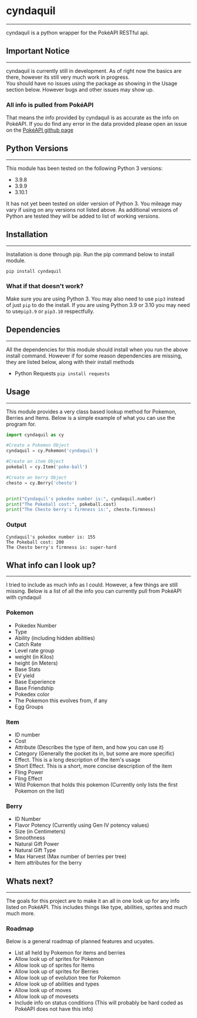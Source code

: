 # cyndaquil
----

cyndaquil is a python wrapper for the PokéAPI RESTful api. 

## Important Notice
----  
cyndaquil is currently still in development. As of right now the basics are there, however its still very much work in progress.  
You should have no issues using the package as showing in the Usage section below. However bugs and other issues may show up.

### All info is pulled from PokéAPI  
That means the info provided by cyndaquil is as accurate as the info on PokéAPI.
If you do find any error in the data provided please open an issue on the [PokéAPI github page](https://github.com/PokeAPI/pokedex/issues)


## Python Versions
----
This module has been tested on the following Python 3 versions: 
- 3.9.8 
- 3.9.9 
- 3.10.1

It has not yet been tested on older version of Python 3. You mileage may vary if using on any versions not listed above.
As additional versions of Python are tested they will be added to list of working versions.


## Installation
----
Installation is done through pip. Run the pip command below to install module.  

```
pip install cyndaquil
```

### What if that doesn't work?  
Make sure you are using Python 3. You may also need to use `pip3` instead of just `pip` to do the install.
If you are using Python 3.9 or 3.10 you may need to use`pip3.9` or `pip3.10` respectfully.


## Dependencies
----
All the dependencies for this module should install when you run the above install command.
However if for some reason dependencies are missing, they are listed below, along with their install methods

- Python Requests `pip install requests`


## Usage
----
This module provides a very class based lookup method for Pokemon, Berries and Items. 
Below is a simple example of what you can use the program for.

```python
import cyndaquil as cy

#Create a Pokemon Object
cyndaquil = cy.Pokemon('cyndaquil')

#Create an item Object
pokeball = cy.Item('poke-ball')

#Create an berry Object
chesto = cy.Berry('chesto')


print("Cyndaquil's pokedex number is:", cyndaquil.number)
print("The Pokeball cost:", pokeball.cost)
print("The Chesto berry's firmness is:", chesto.firmness)
```

### Output
```
Cyndaquil's pokedex number is: 155
The Pokeball cost: 200
The Chesto berry's firmness is: super-hard
```

## What info can I look up?
----
I tried to include as much info as I could. However, a few things are still missing.
Below is a list of all the info you can currently pull from PokéAPI with cyndaquil

### Pokemon
- Pokedex Number
- Type
- Ability (including hidden abilities)
- Catch Rate
- Level rate group
- weight (in Kilos)
- height (in Meters)
- Base Stats
- EV yield
- Base Experience
- Base Friendship
- Pokedex color
- The Pokemon this evolves from, if any
- Egg Groups

### Item
- ID number
- Cost
- Attribute (Describes the type of item, and how you can use it)
- Category (Generally the pocket its in, but some are more specific)
- Effect. This is a long description of the item's usage
- Short Effect. This is a short, more concise description of the item
- Fling Power
- Fling Effect
- Wild Pokemon that holds this pokemon (Currently only lists the first Pokemon on the list)

### Berry
- ID Number
- Flavor Potency (Currently using Gen IV potency values)
- Size (in Centimeters)
- Smoothness
- Natural Gift Power
- Natural Gift Type
- Max Harvest (Max number of berries per tree)
- Item attributes for the berry


## Whats next?
----
The goals for this project are to make it an all in one look up for any info listed on PokéAPI. This includes things like type, abilities, sprites and much much more.

### Roadmap
Below is a general roadmap of planned features and ucyates. 
- List all held by Pokemon for items and berries
- Allow look up of sprites for Pokemon
- Allow look up of sprites for Items
- Allow look up of sprites for Berries
- Allow look up of evolution tree for Pokemon
- Allow look up of abilities and types
- Allow look up of moves
- Allow look up of movesets
- Include info on status conditions (This will probably be hard coded as PokéAPI does not have this info)

